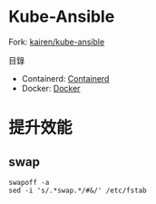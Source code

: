 # Kube-Ansible

Fork: [kairen/kube-ansible](https://github.com/kairen/kube-ansible)

目錄

* Containerd: [Containerd](https://github.com/cody0704/kube-ansible/blob/master/README-containerd.md)
* Docker: [Docker](https://github.com/cody0704/kube-ansible/blob/master/README-docker.md)

# 提升效能

## swap

```
swapoff -a
sed -i 's/.*swap.*/#&/' /etc/fstab
```